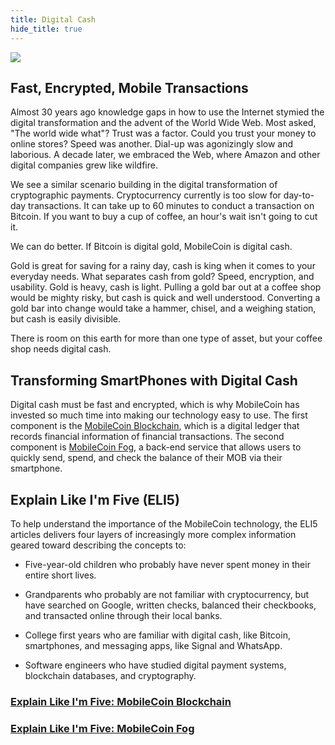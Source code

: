 ```yaml
---
title: Digital Cash
hide_title: true
---
```

![](https://raw.githubusercontent.com/mobilecoinofficial/developer-portal/main/images/digitalcash.png)

## Fast, Encrypted, Mobile Transactions

Almost 30 years ago knowledge gaps in how to use the Internet stymied the digital transformation and the advent of the World Wide Web. Most asked, "The world wide what"? Trust was a factor. Could you trust your money to online stores? Speed was another. Dial-up was agonizingly slow and laborious. A decade later, we embraced the Web, where Amazon and other digital companies grew like wildfire.

We see a similar scenario building in the digital transformation of cryptographic payments. Cryptocurrency currently is too slow for day-to-day transactions. It can take up to 60 minutes to conduct a transaction on Bitcoin. If you want to buy a cup of coffee, an hour's wait isn't going to cut it.

We can do better. If Bitcoin is digital gold, MobileCoin is digital cash. 

Gold is great for saving for a rainy day, cash is king when it comes to your everyday needs. What separates cash from gold? Speed, encryption, and usability. Gold is heavy, cash is light. Pulling a gold bar out at a coffee shop would be mighty risky, but cash is quick and well understood. Converting a gold bar into change would take a hammer, chisel, and a weighing station, but cash is easily divisible.

There is room on this earth for more than one type of asset, but your coffee shop needs digital cash.  

Transforming SmartPhones with Digital Cash
------------------------------------------

Digital cash must be fast and encrypted, which is why MobileCoin has invested so much time into making our technology easy to use. The first component is the [MobileCoin Blockchain](https://developers.mobilecoin.com/overview/explain-like-i'm-five/blockchain), which is a digital ledger that records financial information of financial transactions. The second component is [MobileCoin Fog](https://developers.mobilecoin.com/overview/explain-like-i'm-five/fog), a back-end service that allows users to quickly send, spend, and check the balance of their MOB via their smartphone.

    

Explain Like I'm Five (ELI5)
------------------------------------------
To help understand the importance of the MobileCoin technology, the ELI5 articles delivers four layers of increasingly more complex information geared toward describing the concepts to:

-   Five-year-old children who probably have never spent money in their entire short lives.

-   Grandparents who probably are not familiar with cryptocurrency, but have searched on Google, written checks, balanced their checkbooks, and transacted online through their local banks.

-   College first years who are familiar with digital cash, like Bitcoin, smartphones, and messaging apps, like Signal and WhatsApp.

-   Software engineers who have studied digital payment systems, blockchain databases, and cryptography.

### [Explain Like I'm Five: MobileCoin Blockchain](https://developers.mobilecoin.com/overview/explain-like-i'm-five/blockchain)
### [Explain Like I'm Five: MobileCoin Fog](https://developers.mobilecoin.com/overview/explain-like-i'm-five/fog)
